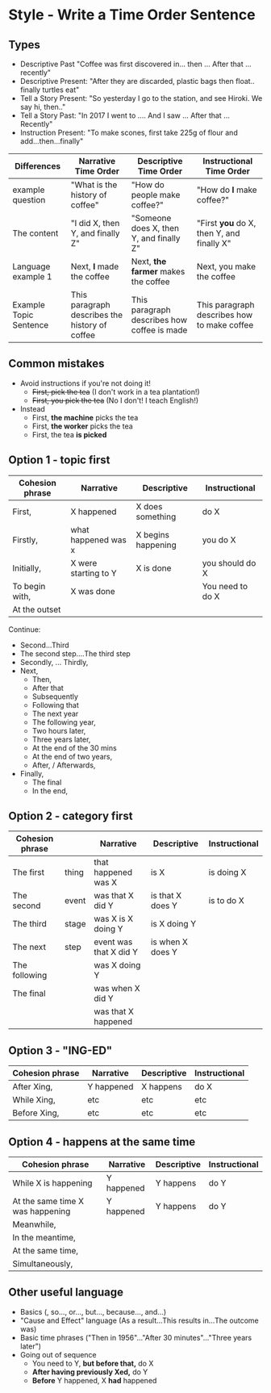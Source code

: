 # Style - Write a Time Order Sentence

## Types 

* Descriptive Past        "Coffee was first discovered in... then ... After that ... recently"
* Descriptive Present:    "After they are discarded, plastic bags then float.. finally turtles eat"
* Tell a Story Present:   "So yesterday I go to the station, and see Hiroki. We say hi, then.." 
* Tell a Story Past:      "In 2017 I went to .... And I saw ... After that … Recently"
* Instruction Present:    "To make scones, first take 225g of flour and add...then...finally"





|Differences                     |Narrative Time Order               |Descriptive Time Order                        |Instructional Time Order
|----------------                |----------------------             |-------------------------                      |----------
|example question                |"What is the history of coffee"    |"How do people make coffee?"                   |"How do __I__ make coffee?"
|The content                     |"I did X, then Y, and finally Z"   |"Someone does X, then Y, and finally Z"        |"First __you__ do X, then Y, and finally X"
|Language example 1              |Next, __I__ made the coffee        |Next, __the farmer__ makes the coffee      |Next, you make the coffee
|Example Topic Sentence          |This paragraph describes the history of coffee  |This paragraph describes how coffee is made |This paragraph describes how to make coffee



## Common mistakes
* Avoid instructions if you're not doing it!
    * ~~First, pick the tea~~             (I don't work in a tea plantation!)
    * ~~First, you pick the tea~~         (No I don't! I teach English!)
* Instead
    * First, __the machine__ picks the tea     
    * First, __the worker__ picks the tea      
    * First, the tea __is picked__       

## Option 1 - topic first 

| Cohesion phrase             |Narrative              |Descriptive            |Instructional
| ----------------------------|-----------------------|-----------------------|------------
| First,                      |X happened             |X does something       |do X
| Firstly,                    |what happened was x    |X begins happening     |you do X
| Initially,                  |X were starting to Y   |X is done              |you should do X
| To begin with,              |X was done             |                       |You need to do X
| At the outset               |

Continue: 

* Second...Third 
* The second step....The third step
* Secondly, ... Thirdly,                    
* Next,                       
    * Then,                       
    * After that                  
    * Subsequently                
    * Following that              
    * The next year               
    * The following year,         
    * Two hours later,            
    * Three years later,          
    * At the end of the 30 mins   
    * At the end of two years,    
    * After, / Afterwards,        
* Finally,                    
    * The final
    * In the end,                 

## Option 2 - category first

|Cohesion phrase |       |Narrative              |Descriptive            |Instructional
|----------------|-------|----------------------|-----------------------|------------
|The first       |thing  |that happened was X    |is X                   |is doing X
|The second      |event  |was that X did Y       |is that X does Y       |is to do X
|The third       |stage  |was X  is X doing Y    |is X doing Y           |
|The next        |step   |event was that X did Y |is when X does Y       |
|The following   |       |was X doing Y          |                       |
|The final       |       |was when X did Y       |                       |
|                |       |was that X happened    |                       |

## Option 3 - "ING-ED"

|Cohesion phrase |Narrative          |Descriptive            |Instructional
|----------------|-----------------------|-----------------------|------------
|After Xing,     |Y happened             |X happens              |do X
|While Xing,     |etc                    |etc                    |etc
|Before Xing,    |etc                    |etc                    |etc

## Option 4 - happens at the same time

|Cohesion phrase                     |Narrative      |Descriptive        |Instructional
|------------------------------------|-------------------|-------------------|------------
|While X is happening                |Y happened         |Y happens          |do Y
|At the same time X was happening    |Y happened         |Y happens          |do Y
|Meanwhile,                          |
|In the meantime,                    |
|At the same time,                   |
|Simultaneously,                     |



## Other useful language
* Basics (, so..., or..., but..., because..., and...)
* "Cause and Effect" language (As a result...This results in...The outcome was) 
* Basic time phrases ("Then in 1956"..."After 30 minutes"..."Three years later")
* Going out of sequence
    * You need to Y, __but before that,__ do X
    * __After having previously Xed,__ do Y
    * __Before__ Y happened, X __had__ happened
